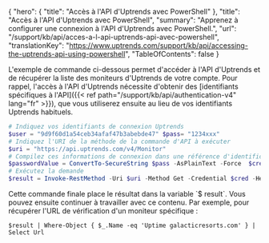 {
  "hero": {
    "title": "Accès à l'API d'Uptrends avec PowerShell"
  },
  "title": "Accès à l'API d'Uptrends avec PowerShell",
  "summary": "Apprenez à configurer une connexion à l'API d'Uptrends avec PowerShell.",
  "url": "/support/kb/api/acces-a-l-api-uptrends-api-avec-powershell",
  "translationKey": "https://www.uptrends.com/support/kb/api/accessing-the-uptrends-api-using-powershell",
   "TableOfContents": false
}

L'exemple de commande ci-dessous permet d'accéder à l'API d'Uptrends et de récupérer la liste des moniteurs d'Uptrends de votre compte. Pour rappel, l'accès à l'API d'Uptrends nécessite d'obtenir des [identifiants spécifiques à l'API]({{< ref path="/support/kb/api/authentication-v4" lang="fr" >}}), que vous utiliserez ensuite au lieu de vos identifiants Uptrends habituels.

```powershell
# Indiquez vos identifiants de connexion Uptrends
$user = "9d9f60d1a54ceb34afaf47b3abebde47" $pass= "1234xxx" 
# Indiquez l'URI de la méthode de la commande d'API à exécuter
$uri = "https://api.uptrends.com/v4/Monitor"
# Compilez ces informations de connexion dans une référence d'identification contenant l'authentification de base 
$passwordValue = ConvertTo-SecureString $pass -AsPlainText -Force  $cred = New-Object System.Management.Automation.PSCredential ($user, $passwordValue)  
# Exécutez la demande
$result = Invoke-RestMethod -Uri $uri -Method Get -Credential $cred -Headers @{ Accept = "application/json" }
```

Cette commande finale place le résultat dans la variable \`$ result\`. Vous pouvez ensuite continuer à travailler avec ce contenu. Par exemple, pour récupérer l'URL de vérification d'un moniteur spécifique :

`$result | Where-Object { $_.Name -eq 'Uptime galacticresorts.com' } | Select Url`
